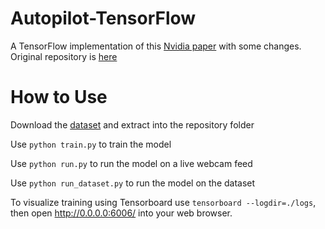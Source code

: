 # Autopilot-TensorFlow
A TensorFlow implementation of this [Nvidia paper](https://arxiv.org/pdf/1604.07316.pdf) with some changes.
Original repository is [here](https://github.com/SullyChen/Autopilot-TensorFlow)

# How to Use
Download the [dataset](https://drive.google.com/file/d/0B-KJCaaF7elleG1RbzVPZWV4Tlk/view?usp=sharing) and extract into the repository folder

Use `python train.py` to train the model

Use `python run.py` to run the model on a live webcam feed

Use `python run_dataset.py` to run the model on the dataset

To visualize training using Tensorboard use `tensorboard --logdir=./logs`, then open http://0.0.0.0:6006/ into your web browser.
